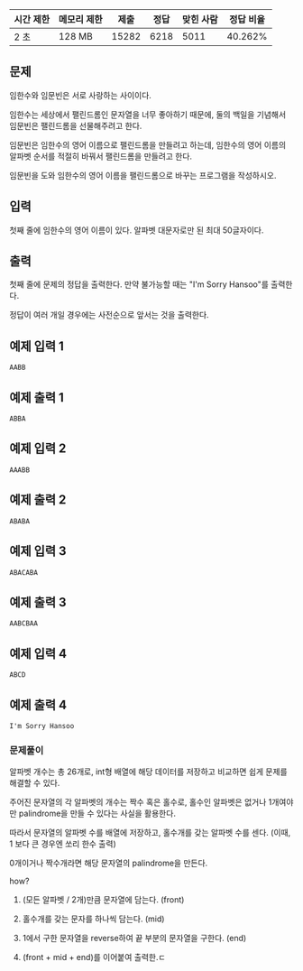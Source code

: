 | 시간 제한 | 메모리 제한 | 제출 | 정답 | 맞힌 사람 | 정답 비율 |
| --- | --- | --- | --- | --- | --- |
| 2 초 | 128 MB | 15282 | 6218 | 5011 | 40.262% |

## 문제

임한수와 임문빈은 서로 사랑하는 사이이다.

임한수는 세상에서 팰린드롬인 문자열을 너무 좋아하기 때문에, 둘의 백일을 기념해서 임문빈은 팰린드롬을 선물해주려고 한다.

임문빈은 임한수의 영어 이름으로 팰린드롬을 만들려고 하는데, 임한수의 영어 이름의 알파벳 순서를 적절히 바꿔서 팰린드롬을 만들려고 한다.

임문빈을 도와 임한수의 영어 이름을 팰린드롬으로 바꾸는 프로그램을 작성하시오.

## 입력

첫째 줄에 임한수의 영어 이름이 있다. 알파벳 대문자로만 된 최대 50글자이다.

## 출력

첫째 줄에 문제의 정답을 출력한다. 만약 불가능할 때는 "I'm Sorry Hansoo"를 출력한다. 

정답이 여러 개일 경우에는 사전순으로 앞서는 것을 출력한다.

## 예제 입력 1

```
AABB

```

## 예제 출력 1

```
ABBA

```

## 예제 입력 2

```
AAABB

```

## 예제 출력 2

```
ABABA

```

## 예제 입력 3

```
ABACABA

```

## 예제 출력 3

```
AABCBAA

```

## 예제 입력 4

```
ABCD

```

## 예제 출력 4

```
I'm Sorry Hansoo

```

### 문제풀이
알파벳 개수는 총 26개로, int형 배열에 해당 데이터를 저장하고 비교하면 쉽게 문제를 해결할 수 있다.

주어진 문자열의 각 알파벳의 개수는 짝수 혹은 홀수로, 홀수인 알파벳은 없거나 1개여야만 palindrome을 만들 수 있다는 사실을 활용한다.
 
따라서 문자열의 알파벳 수를 배열에 저장하고, 홀수개를 갖는 알파벳 수를 센다. (이때, 1 보다 큰 경우엔 쏘리 한수 출력)

0개이거나 짝수개라면 해당 문자열의 palindrome을 만든다. 

how?

1. (모든 알파벳 / 2개)만큼 문자열에 담는다. (front)

2. 홀수개를 갖는 문자를 하나씩 담는다. (mid)

3. 1에서 구한 문자열을 reverse하여 끝 부분의 문자열을 구한다. (end)

4. (front + mid + end)를 이어붙여 출력한.ㄷ 

